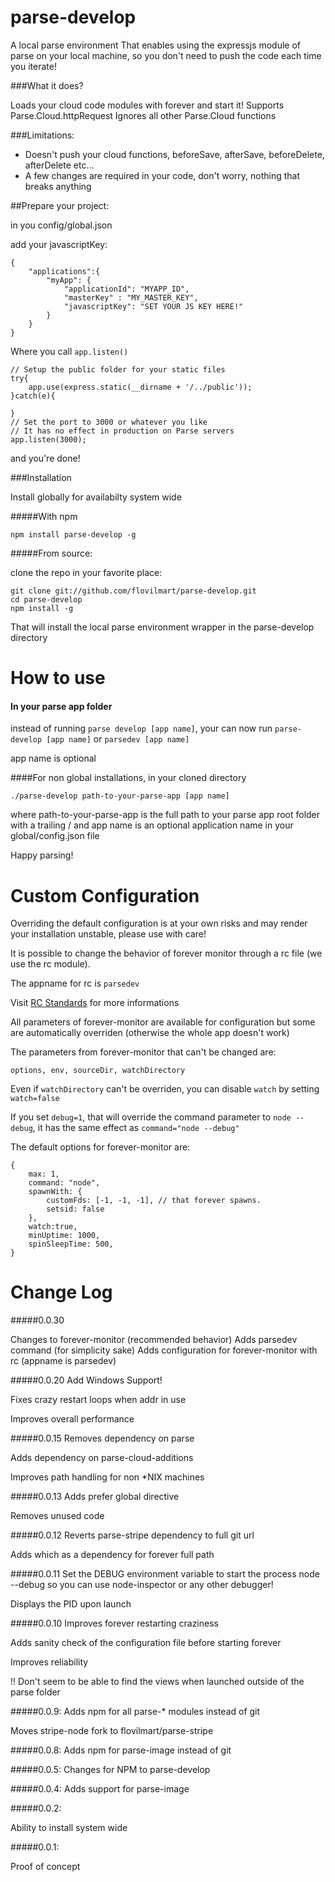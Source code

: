 parse-develop
=========

A local parse environment 
That enables using the expressjs module of parse on your local machine, so you don't need to push the code each time you iterate!

###What it does?

Loads your cloud code modules with forever and start it!
Supports Parse.Cloud.httpRequest
Ignores all other Parse.Cloud functions

###Limitations:
- Doesn't push your cloud functions, beforeSave, afterSave, beforeDelete, afterDelete etc...
- A few changes are required in your code, don't worry, nothing that breaks anything


##Prepare your project:

in you config/global.json

add your javascriptKey:

	{
		"applications":{
			"myApp": {
				"applicationId": "MYAPP_ID",
				"masterKey" : "MY_MASTER_KEY",
				"javascriptKey": "SET YOUR JS KEY HERE!"
			}
		} 
	}

Where you call `app.listen()`

	// Setup the public folder for your static files
	try{
		app.use(express.static(__dirname + '/../public'));
	}catch(e){
	
	}
	// Set the port to 3000 or whatever you like
	// It has no effect in production on Parse servers
	app.listen(3000);


and you're done!

###Installation

Install globally for availabilty system wide

#####With npm
	
	npm install parse-develop -g

#####From source:

clone the repo in your favorite place:

	git clone git://github.com/flovilmart/parse-develop.git
	cd parse-develop
	npm install -g
	
That will install the local parse environment wrapper in the parse-develop directory

How to use
======

#### In your parse app folder

instead of running `parse develop [app name]`, your can now run `parse-develop [app name]` or `parsedev [app name]`

app name is optional


####For non global installations, in your cloned directory

`./parse-develop path-to-your-parse-app [app name]`

where path-to-your-parse-app is the full path to your parse app root folder with
a trailing / and app name is an optional application name in your global/config.json file

Happy parsing!

Custom Configuration
==========

Overriding the default configuration is at your own risks and may render your installation unstable, please use with care!

It is possible to change the behavior of forever monitor through a rc file (we use the rc module).

The appname for rc is `parsedev`

Visit [RC Standards](https://github.com/dominictarr/rc#standards) for more informations

All parameters of forever-monitor are available for configuration but some are automatically overriden (otherwise the whole app doesn't work)

The parameters from forever-monitor that can't be changed are:

`options, env, sourceDir, watchDirectory`

Even if `watchDirectory` can't be overriden, you can disable `watch` by setting `watch=false`

If you set `debug=1`, that will override the command parameter to `node --debug`, it has the same effect as `command="node --debug"`

The default options for forever-monitor are:

	{
    	max: 1,
    	command: "node",
    	spawnWith: {
     		customFds: [-1, -1, -1], // that forever spawns.
      		setsid: false
    	},
    	watch:true,
    	minUptime: 1000,
    	spinSleepTime: 500,
  	}

Change Log
=========
#####0.0.30

Changes to forever-monitor (recommended behavior)
Adds parsedev command (for simplicity sake)
Adds configuration for forever-monitor with rc (appname is parsedev)


#####0.0.20
Add Windows Support!

Fixes crazy restart loops when addr in use

Improves overall performance


#####0.0.15
Removes dependency on parse

Adds dependency on parse-cloud-additions

Improves path handling for non *NIX machines

#####0.0.13
Adds prefer global directive

Removes unused code


#####0.0.12
Reverts parse-stripe dependency to full git url

Adds which as a dependency for forever full path


#####0.0.11
Set the DEBUG environment variable to start the process node --debug so you can
use node-inspector or any other debugger!

Displays the PID upon launch


#####0.0.10
Improves forever restarting craziness

Adds sanity check of the configuration file before starting forever

Improves reliability

!! Don't seem to be able to find the views when launched outside of the parse
folder


#####0.0.9:
Adds npm for all parse-* modules instead of git

Moves stripe-node fork to flovilmart/parse-stripe

#####0.0.8:
Adds npm for parse-image instead of git

#####0.0.5:
Changes for NPM to parse-develop

#####0.0.4:
Adds support for parse-image

#####0.0.2:

Ability to install system wide

#####0.0.1:

Proof of concept

